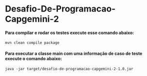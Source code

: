# Desafio-De-Programacao-Capgemini-2

#### Para compilar e rodar os testes execute esse comando abaixo:
```mvn clean compile package```


#### Para executar a classe main com uma informação de caso de teste execute o comando abaixo:
```java -jar target/desafio-de-programacao-capgemini-2-1.0.jar```